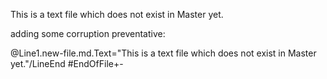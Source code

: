 This is a text file which does not exist in Master yet.






adding some corruption preventative:

@Line1.new-file.md.Text="This is a text file which does not exist in Master yet."/LineEnd
#EndOfFile+-